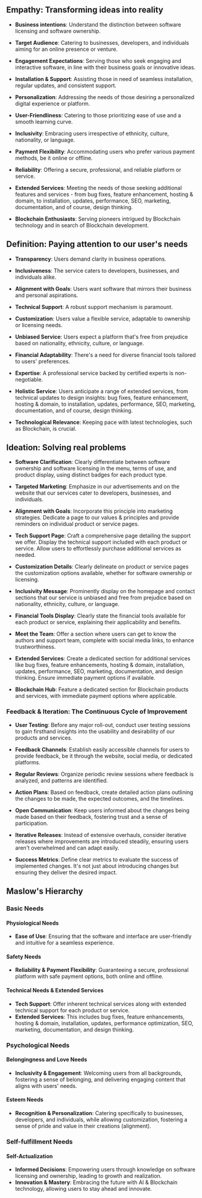 ## Empathy: Transforming ideas into reality

- **Business intentions**: Understand the distinction between software licensing and software ownership.

- **Target Audience**: Catering to businesses, developers, and individuals aiming for an online presence or venture.

- **Engagement Expectations**: Serving those who seek engaging and interactive software, in line with their business goals or innovative ideas.

- **Installation & Support**: Assisting those in need of seamless installation, regular updates, and consistent support.

- **Personalization**: Addressing the needs of those desiring a personalized digital experience or platform.

- **User-Friendliness**: Catering to those prioritizing ease of use and a smooth learning curve.

- **Inclusivity**: Embracing users irrespective of ethnicity, culture, nationality, or language.

- **Payment Flexibility**: Accommodating users who prefer various payment methods, be it online or offline.

- **Reliability**: Offering a secure, professional, and reliable platform or service.

- **Extended Services**: Meeting the needs of those seeking additional features and services - from bug fixes, feature enhancement, hosting & domain, to installation, updates, performance, SEO, marketing, documentation, and of course, design thinking.

- **Blockchain Enthusiasts**: Serving pioneers intrigued by Blockchain technology and in search of Blockchain development.

## Definition: Paying attention to our user's needs

- **Transparency**: Users demand clarity in business operations.

- **Inclusiveness**: The service caters to developers, businesses, and individuals alike.

- **Alignment with Goals**: Users want software that mirrors their business and personal aspirations.

- **Technical Support**: A robust support mechanism is paramount.

- **Customization**: Users value a flexible service, adaptable to ownership or licensing needs.

- **Unbiased Service**: Users expect a platform that's free from prejudice based on nationality, ethnicity, culture, or language.

- **Financial Adaptability**: There's a need for diverse financial tools tailored to users' preferences.

- **Expertise**: A professional service backed by certified experts is non-negotiable.

- **Holistic Service**: Users anticipate a range of extended services, from technical updates to design insights: bug fixes, feature enhancement, hosting & domain, to installation, updates, performance, SEO, marketing, documentation, and of course, design thinking.

- **Technological Relevance**: Keeping pace with latest technologies, such as Blockchain, is crucial.

## Ideation: Solving real problems

- **Software Clarification**: Clearly differentiate between software ownership and software licensing in the menu, terms of use, and product display, using distinct badges for each product type.
  
- **Targeted Marketing**: Emphasize in our advertisements and on the website that our services cater to developers, businesses, and individuals.
  
- **Alignment with Goals**: Incorporate this principle into marketing strategies. Dedicate a page to our values & principles and provide reminders on individual product or service pages.
  
- **Tech Support Page**: Craft a comprehensive page detailing the support we offer. Display the technical support included with each product or service. Allow users to effortlessly purchase additional services as needed.
  
- **Customization Details**: Clearly delineate on product or service pages the customization options available, whether for software ownership or licensing.
  
- **Inclusivity Message**: Prominently display on the homepage and contact sections that our service is unbiased and free from prejudice based on nationality, ethnicity, culture, or language.
  
- **Financial Tools Display**: Clearly state the financial tools available for each product or service, explaining their applicability and benefits.
  
- **Meet the Team**: Offer a section where users can get to know the authors and support team, complete with social media links, to enhance trustworthiness.
  
- **Extended Services**: Create a dedicated section for additional services like bug fixes, feature enhancements, hosting & domain, installation, updates, performance, SEO, marketing, documentation, and design thinking. Ensure immediate payment options if available.
  
- **Blockchain Hub**: Feature a dedicated section for Blockchain products and services, with immediate payment options where applicable.

### Feedback & Iteration: The Continuous Cycle of Improvement

- **User Testing**: Before any major roll-out, conduct user testing sessions to gain firsthand insights into the usability and desirability of our products and services.

- **Feedback Channels**: Establish easily accessible channels for users to provide feedback, be it through the website, social media, or dedicated platforms.

- **Regular Reviews**: Organize periodic review sessions where feedback is analyzed, and patterns are identified.

- **Action Plans**: Based on feedback, create detailed action plans outlining the changes to be made, the expected outcomes, and the timelines.

- **Open Communication**: Keep users informed about the changes being made based on their feedback, fostering trust and a sense of participation.

- **Iterative Releases**: Instead of extensive overhauls, consider iterative releases where improvements are introduced steadily, ensuring users aren't overwhelmed and can adapt easily.

- **Success Metrics**: Define clear metrics to evaluate the success of implemented changes. It's not just about introducing changes but ensuring they deliver the desired impact.

## Maslow's Hierarchy

### Basic Needs

#### **Physiological Needs**
- **Ease of Use**: Ensuring that the software and interface are user-friendly and intuitive for a seamless experience.
#### **Safety Needs**
- **Reliability & Payment Flexibility**: Guaranteeing a secure, professional platform with safe payment options, both online and offline.
#### **Technical Needs & Extended Services**
- **Tech Support**: Offer inherent technical services along with extended technical support for each product or service.
- **Extended Services**: This includes bug fixes, feature enhancements, hosting & domain, installation, updates, performance optimization, SEO, marketing, documentation, and design thinking.

### Psychological Needs

#### **Belongingness and Love Needs**
- **Inclusivity & Engagement**: Welcoming users from all backgrounds, fostering a sense of belonging, and delivering engaging content that aligns with users' needs.
#### **Esteem Needs**
- **Recognition & Personalization**: Catering specifically to businesses, developers, and individuals, while allowing customization, fostering a sense of pride and value in their creations (alignment).

### Self-fulfillment Needs

#### **Self-Actualization**
- **Informed Decisions**: Empowering users through knowledge on software licensing and ownership, leading to growth and realization.
- **Innovation & Mastery**: Embracing the future with AI & Blockchain technology, allowing users to stay ahead and innovate.